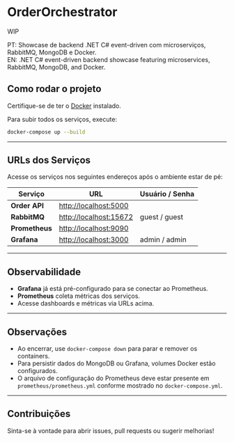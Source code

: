 # OrderOrchestrator
WIP

PT: Showcase de backend .NET C# event-driven com microserviços, RabbitMQ, MongoDB e Docker.\
EN: .NET C# event-driven backend showcase featuring microservices, RabbitMQ, MongoDB, and Docker.

## Como rodar o projeto

Certifique-se de ter o [Docker](https://www.docker.com/products/docker-desktop/) instalado.

Para subir todos os serviços, execute:

```sh
docker-compose up --build
```

---

## URLs dos Serviços

Acesse os serviços nos seguintes endereços após o ambiente estar de pé:

| Serviço             | URL                                             | Usuário / Senha        |
|---------------------|-------------------------------------------------|------------------------|
| **Order API**       | [http://localhost:5000](http://localhost:5000)  |                        |
| **RabbitMQ**        | [http://localhost:15672](http://localhost:15672) | guest / guest          |
| **Prometheus**      | [http://localhost:9090](http://localhost:9090)  |                        |
| **Grafana**         | [http://localhost:3000](http://localhost:3000)  | admin / admin          |


---

## Observabilidade

- **Grafana** já está pré-configurado para se conectar ao Prometheus.
- **Prometheus** coleta métricas dos serviços.
- Acesse dashboards e métricas via URLs acima.

---

## Observações

- Ao encerrar, use `docker-compose down` para parar e remover os containers.
- Para persistir dados do MongoDB ou Grafana, volumes Docker estão configurados.
- O arquivo de configuração do Prometheus deve estar presente em `prometheus/prometheus.yml` conforme mostrado no `docker-compose.yml`.

---

## Contribuições

Sinta-se à vontade para abrir issues, pull requests ou sugerir melhorias!
